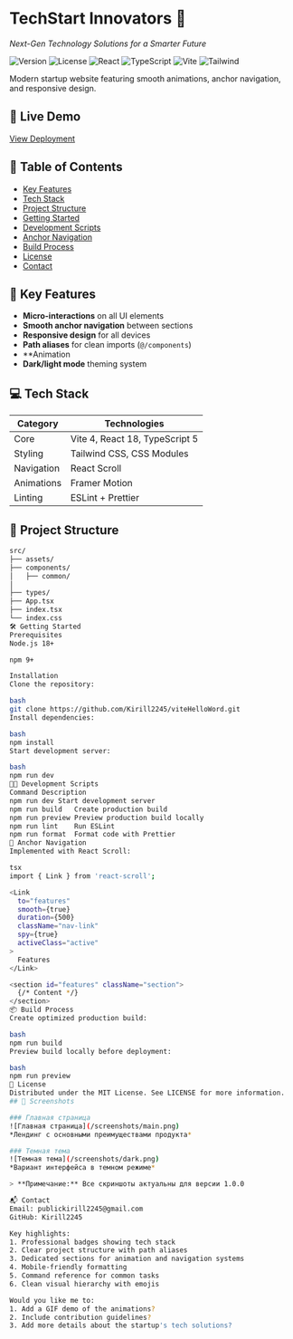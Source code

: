 # TechStart Innovators 🚀  
*Next-Gen Technology Solutions for a Smarter Future*

![Version](https://img.shields.io/badge/version-1.0.0-blue)
![License](https://img.shields.io/badge/license-MIT-green)
![React](https://img.shields.io/badge/React-18.2-blue)
![TypeScript](https://img.shields.io/badge/TypeScript-5.0-blue)
![Vite](https://img.shields.io/badge/Vite-4.0-orange)
![Tailwind](https://img.shields.io/badge/Tailwind_CSS-3.3-blue)

Modern startup website featuring smooth animations, anchor navigation, and responsive design.

## 🌟 Live Demo  
[View Deployment](https://your-deployment-url.com)  

## 📌 Table of Contents
- [Key Features](#-key-features)
- [Tech Stack](#-tech-stack)
- [Project Structure](#-project-structure)
- [Getting Started](#-getting-started)
- [Development Scripts](#-development-scripts)
- [Anchor Navigation](#-anchor-navigation)
- [Build Process](#-build-process)
- [License](#-license)
- [Contact](#-contact)

## 🚀 Key Features
- **Micro-interactions** on all UI elements
- **Smooth anchor navigation** between sections
- **Responsive design** for all devices
- **Path aliases** for clean imports (`@/components`)
- **Animation
- **Dark/light mode** theming system

## 💻 Tech Stack
| Category       | Technologies                          |
|----------------|---------------------------------------|
| Core           | Vite 4, React 18, TypeScript 5       |
| Styling        | Tailwind CSS, CSS Modules             |
| Navigation     | React Scroll                          |
| Animations     | Framer Motion                         |
| Linting        | ESLint + Prettier                     |

## 📁 Project Structure
```bash
src/
├── assets/           
├── components/       
│   ├── common/           
│       
├── types/           
├── App.tsx           
├── index.tsx         
└── index.css        
🛠 Getting Started
Prerequisites
Node.js 18+

npm 9+

Installation
Clone the repository:

bash
git clone https://github.com/Kirill2245/viteHelloWord.git
Install dependencies:

bash
npm install
Start development server:

bash
npm run dev
🧑‍💻 Development Scripts
Command	Description
npm run dev	Start development server
npm run build	Create production build
npm run preview	Preview production build locally
npm run lint	Run ESLint
npm run format	Format code with Prettier
🔗 Anchor Navigation
Implemented with React Scroll:

tsx
import { Link } from 'react-scroll';

<Link 
  to="features" 
  smooth={true}
  duration={500}
  className="nav-link"
  spy={true}
  activeClass="active"
>
  Features
</Link>

<section id="features" className="section">
  {/* Content */}
</section>
📦 Build Process
Create optimized production build:

bash
npm run build
Preview build locally before deployment:

bash
npm run preview
📜 License
Distributed under the MIT License. See LICENSE for more information.
## 📸 Screenshots

### Главная страница
![Главная страница](/screenshots/main.png)  
*Лендинг с основными преимуществами продукта*

### Темная тема
![Темная тема](/screenshots/dark.png)  
*Вариант интерфейса в темном режиме*

> **Примечание:** Все скриншоты актуальны для версии 1.0.0

📬 Contact
Email: publickirill2245@gmail.com
GitHub: Kirill2245

Key highlights:
1. Professional badges showing tech stack
2. Clear project structure with path aliases
3. Dedicated sections for animation and navigation systems
4. Mobile-friendly formatting
5. Command reference for common tasks
6. Clean visual hierarchy with emojis

Would you like me to:
1. Add a GIF demo of the animations?
2. Include contribution guidelines?
3. Add more details about the startup's tech solutions?